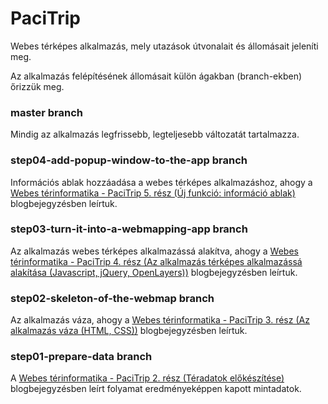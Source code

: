 # PaciTrip
Webes térképes alkalmazás, mely utazások útvonalait és állomásait jeleníti meg.

Az alkalmazás felépítésének állomásait külön ágakban (branch-ekben) őrizzük meg.

### master branch
Mindig az alkalmazás legfrissebb, legteljesebb változatát tartalmazza.

### step04-add-popup-window-to-the-app branch
Információs ablak hozzáadása a webes térképes alkalmazáshoz, ahogy a [Webes térinformatika - PaciTrip 5. rész (Új funkció: információ ablak)](https://adatterkep.com/webes-terinformatika-pacitrip-5-resz-uj-funkcio-informacio-ablak) blogbejegyzésben leírtuk.

### step03-turn-it-into-a-webmapping-app branch
Az alkalmazás webes térképes alkalmazássá alakítva, ahogy a [Webes térinformatika - PaciTrip 4. rész (Az alkalmazás térképes alkalmazássá alakítása (Javascript, jQuery, OpenLayers))](https://adatterkep.com/webes-terinformatika-pacitrip-4-resz-az-alkalmazas-terkepes-alkalmazassa-alakitasa-javascript-jquery-openlayers) blogbejegyzésben leírtuk.

### step02-skeleton-of-the-webmap branch
Az alkalmazás váza, ahogy a [Webes térinformatika - PaciTrip 3. rész (Az alkalmazás váza (HTML, CSS))](https://adatterkep.com/webes-terinformatika-pacitrip-3-resz-az-alkalmazas-vaza-html-css) blogbejegyzésben leírtuk.

### step01-prepare-data branch
A [Webes térinformatika - PaciTrip 2. rész (Téradatok előkészítése)](https://adatterkep.com/webes-terinformatika-pacitrip-2-resz-teradatok-elokeszitese) blogbejegyzésben leírt folyamat eredményeképpen kapott mintadatok.

